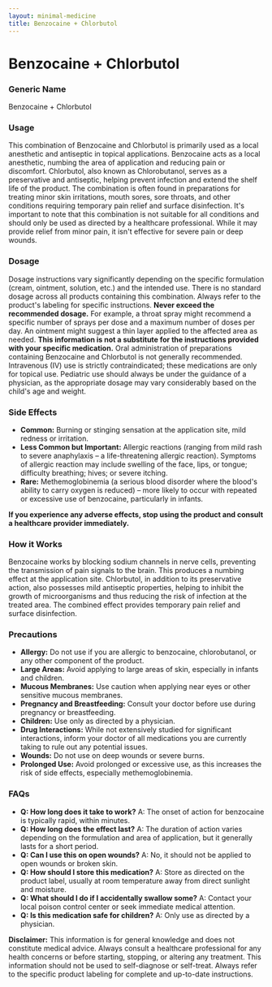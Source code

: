 ```yaml
---
layout: minimal-medicine
title: Benzocaine + Chlorbutol
---
```


# Benzocaine + Chlorbutol
### Generic Name
Benzocaine + Chlorbutol

### Usage

This combination of Benzocaine and Chlorbutol is primarily used as a local anesthetic and antiseptic in topical applications.  Benzocaine acts as a local anesthetic, numbing the area of application and reducing pain or discomfort. Chlorbutol, also known as Chlorobutanol, serves as a preservative and antiseptic, helping prevent infection and extend the shelf life of the product.  The combination is often found in preparations for treating minor skin irritations, mouth sores, sore throats, and other conditions requiring temporary pain relief and surface disinfection.  It's important to note that this combination is not suitable for all conditions and should only be used as directed by a healthcare professional.  While it may provide relief from minor pain, it isn't effective for severe pain or deep wounds.

### Dosage

Dosage instructions vary significantly depending on the specific formulation (cream, ointment, solution, etc.) and the intended use.  There is no standard dosage across all products containing this combination.  Always refer to the product's labeling for specific instructions.  **Never exceed the recommended dosage.**  For example, a throat spray might recommend a specific number of sprays per dose and a maximum number of doses per day. An ointment might suggest a thin layer applied to the affected area as needed.  **This information is not a substitute for the instructions provided with your specific medication.**  Oral administration of preparations containing Benzocaine and Chlorbutol is not generally recommended.  Intravenous (IV) use is strictly contraindicated; these medications are only for topical use.  Pediatric use should always be under the guidance of a physician, as the appropriate dosage may vary considerably based on the child's age and weight.

### Side Effects

* **Common:** Burning or stinging sensation at the application site, mild redness or irritation.
* **Less Common but Important:** Allergic reactions (ranging from mild rash to severe anaphylaxis – a life-threatening allergic reaction).  Symptoms of allergic reaction may include swelling of the face, lips, or tongue; difficulty breathing; hives; or severe itching.
* **Rare:** Methemoglobinemia (a serious blood disorder where the blood's ability to carry oxygen is reduced) – more likely to occur with repeated or excessive use of benzocaine, particularly in infants.

**If you experience any adverse effects, stop using the product and consult a healthcare provider immediately.**

### How it Works

Benzocaine works by blocking sodium channels in nerve cells, preventing the transmission of pain signals to the brain. This produces a numbing effect at the application site. Chlorbutol, in addition to its preservative action, also possesses mild antiseptic properties, helping to inhibit the growth of microorganisms and thus reducing the risk of infection at the treated area. The combined effect provides temporary pain relief and surface disinfection.

### Precautions

* **Allergy:** Do not use if you are allergic to benzocaine, chlorobutanol, or any other component of the product.
* **Large Areas:** Avoid applying to large areas of skin, especially in infants and children.
* **Mucous Membranes:**  Use caution when applying near eyes or other sensitive mucous membranes.
* **Pregnancy and Breastfeeding:** Consult your doctor before use during pregnancy or breastfeeding.
* **Children:** Use only as directed by a physician.
* **Drug Interactions:** While not extensively studied for significant interactions, inform your doctor of all medications you are currently taking to rule out any potential issues.
* **Wounds:** Do not use on deep wounds or severe burns.
* **Prolonged Use:** Avoid prolonged or excessive use, as this increases the risk of side effects, especially methemoglobinemia.


### FAQs

* **Q: How long does it take to work?** A: The onset of action for benzocaine is typically rapid, within minutes.
* **Q: How long does the effect last?** A: The duration of action varies depending on the formulation and area of application, but it generally lasts for a short period.
* **Q: Can I use this on open wounds?** A: No, it should not be applied to open wounds or broken skin.
* **Q: How should I store this medication?** A: Store as directed on the product label, usually at room temperature away from direct sunlight and moisture.
* **Q: What should I do if I accidentally swallow some?** A: Contact your local poison control center or seek immediate medical attention.
* **Q: Is this medication safe for children?** A: Only use as directed by a physician.


**Disclaimer:** This information is for general knowledge and does not constitute medical advice. Always consult a healthcare professional for any health concerns or before starting, stopping, or altering any treatment.  This information should not be used to self-diagnose or self-treat.  Always refer to the specific product labeling for complete and up-to-date instructions.
